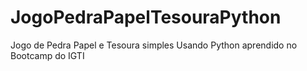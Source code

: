 # JogoPedraPapelTesouraPython
Jogo de Pedra Papel e Tesoura simples Usando Python aprendido no Bootcamp do IGTI
